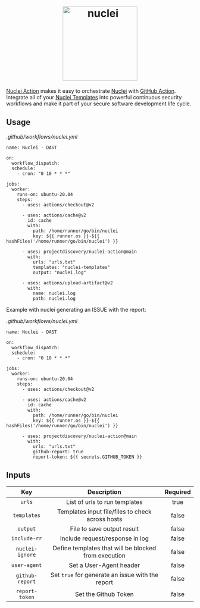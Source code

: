 <h1 align="center">
  <img src="https://github.com/projectdiscovery/nuclei/blob/master/static/nuclei-logo.png" alt="nuclei" width="200px"></a>
  <br>
</h1>

[Nuclei Action](https://github.com/projectdiscovery/nuclei-action) makes it easy to orchestrate [Nuclei](https://github.com/projectdiscovery/nuclei) with [GitHub Action](https://github.com/features/actions).
Integrate all of your [Nuclei Templates](https://github.com/projectdiscovery/nuclei-templates) into powerful continuous security workflows and make it part of your secure software development life cycle.



Usage
-----

*.github/workflows/nuclei.yml* 
```
name: Nuclei - DAST

on:
  workflow_dispatch:
  schedule:
    - cron: "0 10 * * *"

jobs:
  worker:
    runs-on: ubuntu-20.04
    steps:
      - uses: actions/checkout@v2

      - uses: actions/cache@v2
        id: cache
        with:
          path: /home/runner/go/bin/nuclei
          key: ${{ runner.os }}-${{ hashFiles('/home/runner/go/bin/nuclei') }}

      - uses: projectdiscovery/nuclei-action@main
        with:
          urls: "urls.txt"
          templates: "nuclei-templates"
          output: "nuclei.log"

      - uses: actions/upload-artifact@v2
        with:
          name: nuclei.log
          path: nuclei.log
```

Example with nuclei generating an ISSUE with the report:

*.github/workflows/nuclei.yml* 
```
name: Nuclei - DAST

on:
  workflow_dispatch:
  schedule:
    - cron: "0 10 * * *"

jobs:
  worker:
    runs-on: ubuntu-20.04
    steps:
      - uses: actions/checkout@v2

      - uses: actions/cache@v2
        id: cache
        with:
          path: /home/runner/go/bin/nuclei
          key: ${{ runner.os }}-${{ hashFiles('/home/runner/go/bin/nuclei') }}

      - uses: projectdiscovery/nuclei-action@main
        with:
          urls: "urls.txt"
          github-report: true
          report-token: ${{ secrets.GITHUB_TOKEN }}
```

Inputs
------

|       Key       |                     Description                      | Required |
| :-------------: | :--------------------------------------------------: | :------: |
|     `urls`      |            List of urls to run templates             |   true   |
|   `templates`   |   Templates input file/files to check across hosts   |  false   |
|    `output`     |              File to save output result              |  false   |
|  `include-rr`   |           Include request/response in log            |  false   |
| `nuclei-ignore` | Define templates that will be blocked from execution |  false   |
|  `user-agent`   |               Set a User-Agent header                |  false   |
| `github-report` |   Set `true` for generate an issue with the report   |  false   |
| `report-token`  |                 Set the Github Token                 |  false   |

